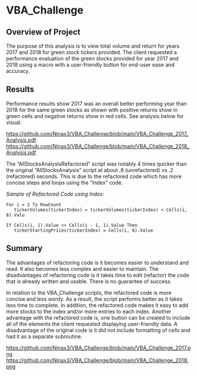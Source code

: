 # VBA_Challenge

## Overview of Project

The purpose of this analysis is to view total volume and return for years 2017 and 2018 for green stock tickers provided. The client requested a performance evaluation of the green stocks provided for year 2017 and 2018 using a macro with a user-friendly button for end-user ease and accuracy. 

## Results

Performance results show 2017 was an overall better performing year than 2018 for the same green stocks as shown with positive returns show in green cells and negative returns show in red cells. See analysis below for visual. 

https://github.com/Ninax3/VBA_Challenge/blob/main/VBA_Challenge_2017_Analysis.pdf
https://github.com/Ninax3/VBA_Challenge/blob/main/VBA_Challenge_2018_Analysis.pdf


The “AllStocksAnalysisRefactored” script was notably 4 times quicker than the original “AllStocksAnalysis” script at about .8 (unrefactored) vs .2 (refactored) seconds. This is due to the refactored code which has more concise steps and loops using the “Index” code.

*Sample of Refactored Code using Index:*
    
    For i = 2 To RowCount
       tickerVolumes(tickerIndex) = tickerVolumes(tickerIndex) + Cells(i, 8).Valu
        
    If Cells(i, 1).Value <> Cells(i - 1, 1).Value Then
       tickerStartingPrices(tickerIndex) = Cells(i, 6).Value

## Summary

The advantages of refactoring code is it becomes easier to understand and read. It also becomes less complex and easier to maintain.
The disadvantages of refactoring code is it takes time to edit (refactor) the code that is already written and usable. There is no guarantee of success. 

In relation to the VBA_Challenge scripts, the refactored code is more concise and less wordy. As a result, the script performs better as it takes less time to complete. In addition, the refactored code makes it easy to add more stocks to the index and/or more entries to each index. Another advantage with the refactored code is, one button can be created to include all of the elements the client requested displaying user-friendly data. A disadvantage of the original code is it did not include formatting of cells and had it as a separate subroutine. 

https://github.com/Ninax3/VBA_Challenge/blob/main/VBA_Challenge_2017.png
https://github.com/Ninax3/VBA_Challenge/blob/main/VBA_Challenge_2018.png

